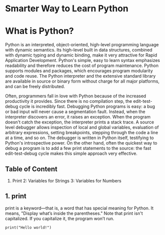 # Smarter Way to Learn Python

# What is Python?

Python is an interpreted, object-oriented, high-level programming language with dynamic semantics. 
Its high-level built in data structures, combined with dynamic typing and dynamic binding, make it very attractive for Rapid Application Development.
Python's simple, easy to learn syntax emphasizes readability and therefore reduces the cost of program maintenance. 
Python supports modules and packages, which encourages program modularity and code reuse. 
The Python interpreter and the extensive standard library are available in source or binary form without charge for all major platforms, and can be freely distributed.

Often, programmers fall in love with Python because of the increased productivity it provides. Since there is no compilation step, the edit-test-debug cycle is incredibly fast. Debugging Python programs is easy: a bug or bad input will never cause a segmentation fault. Instead, when the interpreter discovers an error, it raises an exception. When the program doesn't catch the exception, the interpreter prints a stack trace. A source level debugger allows inspection of local and global variables, evaluation of arbitrary expressions, setting breakpoints, stepping through the code a line at a time, and so on. The debugger is written in Python itself, testifying to Python's introspective power. On the other hand, often the quickest way to debug a program is to add a few print statements to the source: the fast edit-test-debug cycle makes this simple approach very effective.

## Table of Content

1. Print
2: Variables for Strings
3: Variables for Numbers


## 1. print

print is a keyword—that is, a word that has special meaning for Python. It means, "Display what’s inside the parentheses." Note that print isn't capitalized. If you capitalize it, the program won’t run.

```print("Hello world!")```


